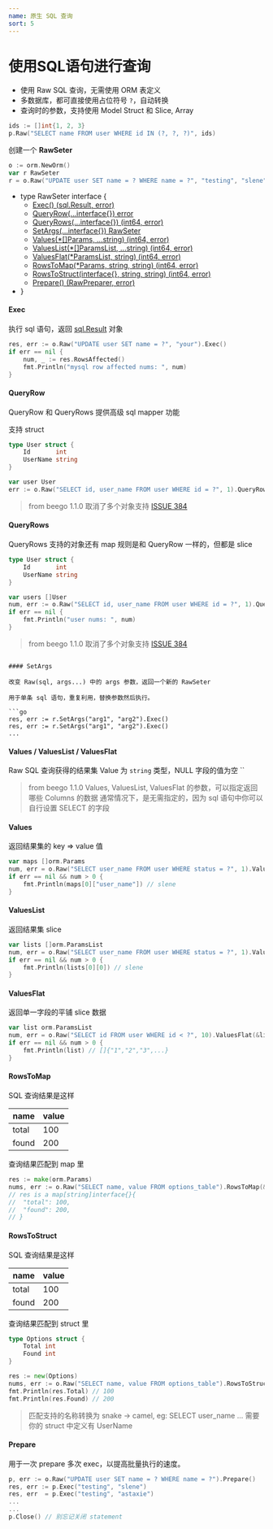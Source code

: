 ```yaml
---
name: 原生 SQL 查询
sort: 5
---
```


# 使用SQL语句进行查询

* 使用 Raw SQL 查询，无需使用 ORM 表定义
* 多数据库，都可直接使用占位符号 `?`，自动转换
* 查询时的参数，支持使用 Model Struct 和 Slice, Array

```go
ids := []int{1, 2, 3}
p.Raw("SELECT name FROM user WHERE id IN (?, ?, ?)", ids)
```

创建一个 **RawSeter**

```go
o := orm.NewOrm()
var r RawSeter
r = o.Raw("UPDATE user SET name = ? WHERE name = ?", "testing", "slene")
```

* type RawSeter interface {
	* [Exec() (sql.Result, error)](#exec)
	* [QueryRow(...interface{}) error](#queryrow)
	* [QueryRows(...interface{}) (int64, error)](#queryrows)
	* [SetArgs(...interface{}) RawSeter](#setargs)
	* [Values(*[]Params, ...string) (int64, error)](#values)
	* [ValuesList(*[]ParamsList, ...string) (int64, error)](#valueslist)
	* [ValuesFlat(*ParamsList, string) (int64, error)](#valuesflat)
	* [RowsToMap(*Params, string, string) (int64, error)](#rowstomap)
	* [RowsToStruct(interface{}, string, string) (int64, error)](#rowstostruct)
	* [Prepare() (RawPreparer, error)](#prepare)
* }

#### Exec

执行 sql 语句，返回 [sql.Result](http://gowalker.org/database/sql#Result) 对象

```go
res, err := o.Raw("UPDATE user SET name = ?", "your").Exec()
if err == nil {
	num, _ := res.RowsAffected()
	fmt.Println("mysql row affected nums: ", num)
}
```

#### QueryRow

QueryRow 和 QueryRows 提供高级 sql mapper 功能

支持 struct

```go
type User struct {
	Id       int
	UserName string
}

var user User
err := o.Raw("SELECT id, user_name FROM user WHERE id = ?", 1).QueryRow(&user)
```

> from beego 1.1.0 取消了多个对象支持 [ISSUE 384](https://github.com/astaxie/beego/issues/384)

#### QueryRows

QueryRows 支持的对象还有 map 规则是和 QueryRow 一样的，但都是 slice

```go
type User struct {
	Id       int
	UserName string
}

var users []User
num, err := o.Raw("SELECT id, user_name FROM user WHERE id = ?", 1).QueryRows(&users)
if err == nil {
	fmt.Println("user nums: ", num)
}
```

> from beego 1.1.0 取消了多个对象支持 [ISSUE 384](https://github.com/astaxie/beego/issues/384)
```

#### SetArgs

改变 Raw(sql, args...) 中的 args 参数，返回一个新的 RawSeter

用于单条 sql 语句，重复利用，替换参数然后执行。

```go
res, err := r.SetArgs("arg1", "arg2").Exec()
res, err := r.SetArgs("arg1", "arg2").Exec()
...
```

#### Values / ValuesList / ValuesFlat

Raw SQL 查询获得的结果集 Value 为 `string` 类型，NULL 字段的值为空 ``

> from beego 1.1.0
> Values, ValuesList, ValuesFlat 的参数，可以指定返回哪些 Columns 的数据
> 通常情况下，是无需指定的，因为 sql 语句中你可以自行设置 SELECT 的字段

#### Values

返回结果集的 key => value 值

```go
var maps []orm.Params
num, err = o.Raw("SELECT user_name FROM user WHERE status = ?", 1).Values(&maps)
if err == nil && num > 0 {
	fmt.Println(maps[0]["user_name"]) // slene
}
```

#### ValuesList

返回结果集 slice

```go
var lists []orm.ParamsList
num, err = o.Raw("SELECT user_name FROM user WHERE status = ?", 1).ValuesList(&lists)
if err == nil && num > 0 {
	fmt.Println(lists[0][0]) // slene
}
```

#### ValuesFlat

返回单一字段的平铺 slice 数据

```go
var list orm.ParamsList
num, err = o.Raw("SELECT id FROM user WHERE id < ?", 10).ValuesFlat(&list)
if err == nil && num > 0 {
	fmt.Println(list) // []{"1","2","3",...}
}
```

#### RowsToMap

SQL 查询结果是这样

| name | value |
| --- | --- |
| total | 100 |
| found | 200 |

查询结果匹配到 map 里

```go
res := make(orm.Params)
nums, err := o.Raw("SELECT name, value FROM options_table").RowsToMap(&res, "name", "value")
// res is a map[string]interface{}{
//	"total": 100,
//	"found": 200,
// }
```

#### RowsToStruct

SQL 查询结果是这样

| name | value |
| --- | --- |
| total | 100 |
| found | 200 |

查询结果匹配到 struct 里

```go
type Options struct {
	Total int
	Found int
}

res := new(Options)
nums, err := o.Raw("SELECT name, value FROM options_table").RowsToStruct(res, "name", "value")
fmt.Println(res.Total) // 100
fmt.Println(res.Found) // 200
```

> 匹配支持的名称转换为 snake -> camel, eg: SELECT user_name ... 需要你的 struct 中定义有 UserName

#### Prepare

用于一次 prepare 多次 exec，以提高批量执行的速度。

```go
p, err := o.Raw("UPDATE user SET name = ? WHERE name = ?").Prepare()
res, err := p.Exec("testing", "slene")
res, err  = p.Exec("testing", "astaxie")
...
...
p.Close() // 别忘记关闭 statement
```
